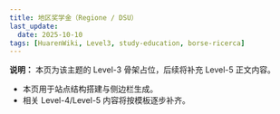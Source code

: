 ```yaml
---
title: 地区奖学金（Regione / DSU）
last_update:
  date: 2025-10-10
tags: [HuarenWiki, Level3, study-education, borse-ricerca]
---
```

**说明：** 本页为该主题的 Level-3 骨架占位，后续将补充 Level-5 正文内容。

- 本页用于站点结构搭建与侧边栏生成。
- 相关 Level-4/Level-5 内容将按模板逐步补齐。
